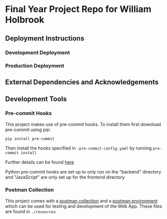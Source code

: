 # Final Year Project Repo for William Holbrook

## Deployment Instructions

### Development Deployment

### Production Deployment

## External Dependencies and Acknowledgements

## Development Tools

### Pre-commit Hooks

This project makes use of pre-commit hooks.
To install them first download pre-commit using pip:

```pip install pre-commit```

Then install the hooks specified in `.pre-commit-config.yaml` by running `pre-commit install`

Further details can be found [here](https://pre-commit.com/)

Python pre-commit hooks are set up to only run on the "backend" directory and "JavaScript" are only set up for the frontend directory

### Postman Collection

This project comes with a [postman collection](./resources/FYP.postman_collection.json)
and a [postman environment](./resources/FYP%20Environment.postman_environment.json)
which can be used for testing and development of the Web App.
These files are found in `./resources`
